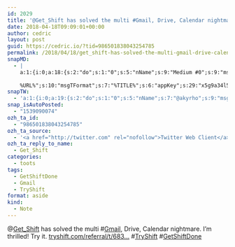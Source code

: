 ```yaml
---
id: 2029
title: '@Get_Shift has solved the multi #Gmail, Drive, Calendar nightmare. I&rsquo;m thrilled! Try it. tryshift.com/referral/t/683… #TryShift #GetShiftDone'
date: 2018-04-18T09:09:01+00:00
author: cedric
layout: post
guid: https://cedric.io/?tid=986501838043254785
permalink: /2018/04/18/get_shift-has-solved-the-multi-gmail-drive-calendar-nightmare-im-thrilled-try-it-tryshift-com-referral-t-683-tryshift-getshiftdone/
snapMD:
  - |
    a:1:{i:0;a:18:{s:2:"do";s:1:"0";s:5:"nName";s:9:"Medium #0";s:9:"msgFormat";s:19:"%FULLTEXT%
    
    %URL%";s:10:"msgTFormat";s:7:"%TITLE%";s:6:"appKey";s:29:"x5g9a34l5z294i5y2q284e4g54454";s:6:"appSec";s:85:"d3h0a44e4s2b4i5u2r234m5f5b4v2l5q2a444h574347464a454x2w20374447494c484b4w2c464f5u2d4z2";s:8:"inclTags";s:1:"1";s:7:"fltrsOn";i:0;s:5:"fltrs";a:0:{}s:7:"proxyOn";i:0;s:7:"useSURL";i:0;s:1:"v";i:350;s:4:"publ";s:1:"0";s:11:"accessToken";s:65:"2353413aa5437433e5648ccf74a16119308317c52d1a24d8ed99f26add037528a";s:12:"appAppUserID";s:65:"104b21fd8da79171a6e7bf800d03b4b761204f242935e05d2d86850a6b1635f77";s:14:"appAppUserName";s:26:"Cédric Bousmanne (akyrho)";s:13:"appAppUserURL";s:26:"https://medium.com/@akyrho";s:7:"pubList";a:0:{}}}
snapTW:
  - 'a:1:{i:0;a:19:{s:2:"do";s:1:"0";s:5:"nName";s:7:"@akyrho";s:9:"msgFormat";s:26:"%TITLE%. %EXCERPT% - %URL%";s:6:"appKey";s:55:"x5g9a8325v2y475r3c4m48584n53446p423r3r5u3e356j5j3k4r2p3";s:6:"appSec";s:105:"d3h0a94o46415u594v3q5l5n5l4r4x474x4j484o473u4i5w2m4k494z2k344n306n5r3l5v2s554p4n3p3k45495c3z4v4d3m3u5w525";s:7:"fltrsOn";i:0;s:5:"fltrs";a:0:{}s:7:"proxyOn";i:0;s:7:"useSURL";i:0;s:1:"v";i:350;s:5:"twURL";s:25:"http://twitter.com/akyrho";s:11:"accessToken";s:50:"6678782-Eyg60SCeh7762DEIsYtTPD5GVeOuSN8ATMdF2Lpppe";s:14:"accessTokenSec";s:45:"PgGDCbcYLJnR5esZjY9ID72A33mUNCYnQwaQTBsojSJNa";s:5:"tw140";i:0;s:10:"riComments";s:1:"1";s:11:"riCommentsM";s:1:"1";s:12:"riCommentsAA";s:1:"1";s:8:"attchImg";s:1:"1";s:9:"wpImgSize";s:4:"full";}}'
snap_isAutoPosted:
  - "1539090074"
ozh_ta_id:
  - "986501838043254785"
ozh_ta_source:
  - '<a href="http://twitter.com" rel="nofollow">Twitter Web Client</a>'
ozh_ta_reply_to_name:
  - Get_Shift
categories:
  - toots
tags:
  - GetShiftDone
  - Gmail
  - TryShift
format: aside
kind:
  - Note
---
```

<span class="username username_linked">@<a href="https://twitter.com/Get_Shift" title="Shift">Get_Shift</a></span> has solved the multi <span class="hashtag hashtag_local">#<a href="https://cedric.io/tag/gmail/">Gmail</a>, Drive, Calendar nightmare. I&rsquo;m thrilled! Try it. <a href="https://tryshift.com/referral/t/683a/akyrho@gmail.com/" title="https://tryshift.com/referral/t/683a/akyrho@gmail.com/" class="link link_untco">tryshift.com/referral/t/683…</a> <span class="hashtag hashtag_local">#<a href="https://cedric.io/tag/tryshift/">TryShift</a> <span class="hashtag hashtag_local">#<a href="https://cedric.io/tag/getshiftdone/">GetShiftDone</a></p>